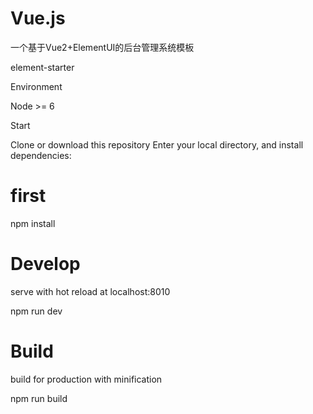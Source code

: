 # Vue.js
一个基于Vue2+ElementUI的后台管理系统模板

element-starter


Environment

Node >= 6

Start

Clone or download this repository
Enter your local directory, and install dependencies:
# first
npm install

# Develop
 serve with hot reload at localhost:8010
 
npm run dev

# Build
 build for production with minification
 
npm run build

